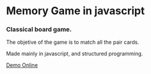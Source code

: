 <h1>Memory Game in javascript</h1>
<h3>Classical board game. </h3>
<p>The objetive of the game is to match all the pair cards.</p>
<p>Made mainly in javascript, and structured programming.</p>
<a href="https://hernanruscica.github.io/chachacha-memo-test/">Demo Online</a>
